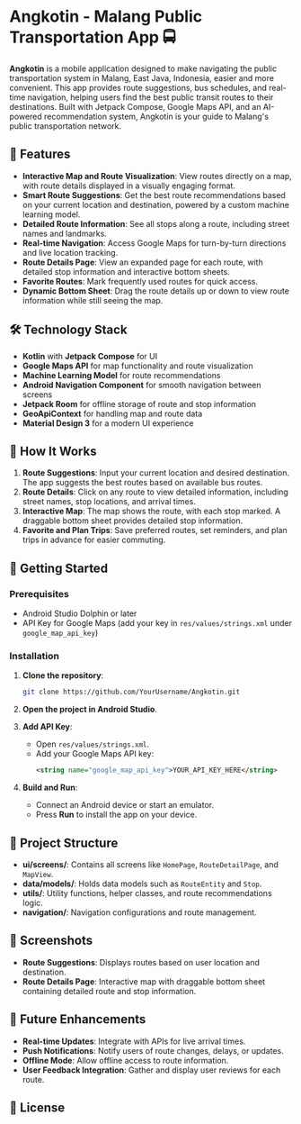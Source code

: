 # Angkotin - Malang Public Transportation App 🚍

**Angkotin** is a mobile application designed to make navigating the public transportation system in Malang, East Java, Indonesia, easier and more convenient. This app provides route suggestions, bus schedules, and real-time navigation, helping users find the best public transit routes to their destinations. Built with Jetpack Compose, Google Maps API, and an AI-powered recommendation system, Angkotin is your guide to Malang's public transportation network.

## 📱 Features

- **Interactive Map and Route Visualization**: View routes directly on a map, with route details displayed in a visually engaging format.
- **Smart Route Suggestions**: Get the best route recommendations based on your current location and destination, powered by a custom machine learning model.
- **Detailed Route Information**: See all stops along a route, including street names and landmarks.
- **Real-time Navigation**: Access Google Maps for turn-by-turn directions and live location tracking.
- **Route Details Page**: View an expanded page for each route, with detailed stop information and interactive bottom sheets.
- **Favorite Routes**: Mark frequently used routes for quick access.
- **Dynamic Bottom Sheet**: Drag the route details up or down to view route information while still seeing the map.

## 🛠️ Technology Stack

- **Kotlin** with **Jetpack Compose** for UI
- **Google Maps API** for map functionality and route visualization
- **Machine Learning Model** for route recommendations
- **Android Navigation Component** for smooth navigation between screens
- **Jetpack Room** for offline storage of route and stop information
- **GeoApiContext** for handling map and route data
- **Material Design 3** for a modern UI experience

## 🔄 How It Works

1. **Route Suggestions**: Input your current location and desired destination. The app suggests the best routes based on available bus routes.
2. **Route Details**: Click on any route to view detailed information, including street names, stop locations, and arrival times.
3. **Interactive Map**: The map shows the route, with each stop marked. A draggable bottom sheet provides detailed stop information.
4. **Favorite and Plan Trips**: Save preferred routes, set reminders, and plan trips in advance for easier commuting.

## 🚀 Getting Started

### Prerequisites

- Android Studio Dolphin or later
- API Key for Google Maps (add your key in `res/values/strings.xml` under `google_map_api_key`)

### Installation

1. **Clone the repository**:
   ```bash
   git clone https://github.com/YourUsername/Angkotin.git
   ```
2. **Open the project in Android Studio**.

3. **Add API Key**:
   - Open `res/values/strings.xml`.
   - Add your Google Maps API key:
     ```xml
     <string name="google_map_api_key">YOUR_API_KEY_HERE</string>
     ```

4. **Build and Run**:
   - Connect an Android device or start an emulator.
   - Press **Run** to install the app on your device.

## 📂 Project Structure

- **ui/screens/**: Contains all screens like `HomePage`, `RouteDetailPage`, and `MapView`.
- **data/models/**: Holds data models such as `RouteEntity` and `Stop`.
- **utils/**: Utility functions, helper classes, and route recommendations logic.
- **navigation/**: Navigation configurations and route management.

## 📸 Screenshots

- **Route Suggestions**: Displays routes based on user location and destination.
- **Route Details Page**: Interactive map with draggable bottom sheet containing detailed route and stop information.

## 🚧 Future Enhancements

- **Real-time Updates**: Integrate with APIs for live arrival times.
- **Push Notifications**: Notify users of route changes, delays, or updates.
- **Offline Mode**: Allow offline access to route information.
- **User Feedback Integration**: Gather and display user reviews for each route.


## 📄 License
